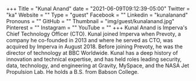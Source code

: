 +++
Title = "Kunal Anand"
date = "2021-06-09T09:12:39-05:00"
Twitter = "ka"
Website = ""
Type = "guest"
Facebook = ""
Linkedin = "kunalanand"
Pronouns = ""
GitHub = ""
Thumbnail = "img/guest/kunalanand.jpg"
Pinterest = ""
Instagram = ""
YouTube = ""
+++
Kunal Anand is Imperva's Chief Technology Officer (CTO). Kunal joined Imperva when Prevoty, a company he co-founded in 2013 and where he served as CTO, was acquired by Imperva in August 2018. Before joining Prevoty, he was the director of technology at BBC Worldwide. Kunal has a deep history of innovation and technical expertise, and has held roles leading security, data, technology, and engineering at Gravity, MySpace, and the NASA Jet Propulsion Lab. He holds a B.S. from Babson College.
